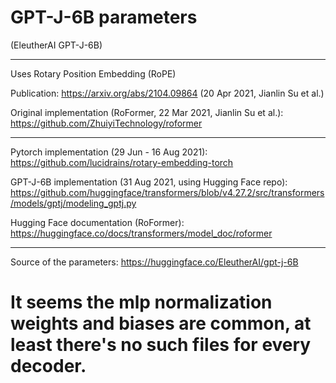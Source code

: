 # GPT-J-6B parameters

(EleutherAI GPT-J-6B)

---

Uses Rotary Position Embedding (RoPE)

Publication: https://arxiv.org/abs/2104.09864 (20 Apr 2021, Jianlin Su et al.)

Original implementation (RoFormer, 22 Mar 2021, Jianlin Su et al.): https://github.com/ZhuiyiTechnology/roformer

---

Pytorch implementation (29 Jun - 16 Aug 2021): https://github.com/lucidrains/rotary-embedding-torch

GPT-J-6B implementation (31 Aug 2021, using Hugging Face repo): https://github.com/huggingface/transformers/blob/v4.27.2/src/transformers/models/gptj/modeling_gptj.py

Hugging Face documentation (RoFormer): https://huggingface.co/docs/transformers/model_doc/roformer

---

Source of the parameters: https://huggingface.co/EleutherAI/gpt-j-6B


# It seems the mlp normalization weights and biases are common, at least there's no such files for every decoder.




